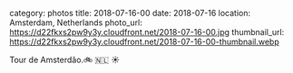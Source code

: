 category: photos 
title: 2018-07-16-00
date: 2018-07-16
location: Amsterdam, Netherlands
photo_url: https://d22fkxs2pw9y3y.cloudfront.net/2018-07-16-00.jpg
thumbnail_url: https://d22fkxs2pw9y3y.cloudfront.net/2018-07-16-00-thumbnail.webp

Tour de Amsterdão.🚲 🇳🇱 ☀️                
